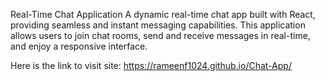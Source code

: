 Real-Time Chat Application
A dynamic real-time chat app built with React, providing seamless and instant messaging capabilities. 
This application allows users to join chat rooms, send and receive messages in real-time, and enjoy a responsive interface.


Here is the link to visit site:
https://rameenf1024.github.io/Chat-App/
